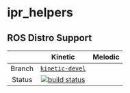 ipr_helpers
==========================================

## ROS Distro Support

|         | Kinetic | Melodic |
|:-------:|:-------:|:-------:|
| Branch  | [`kinetic-devel`](https://gitlab.ipr.kit.edu/$NAMESPACE$/ipr_helpers/tree/kinetic-devel) | 
| Status  | [![build status](https://gitlab.ipr.kit.edu/$NAMESPACE$/ipr_helpers/badges/kinetic-devel/pipeline.svg)](https://gitlab.ipr.kit.edu/$NAMESPACE$/ipr_helpers/commits/kinetic-devel) | |

